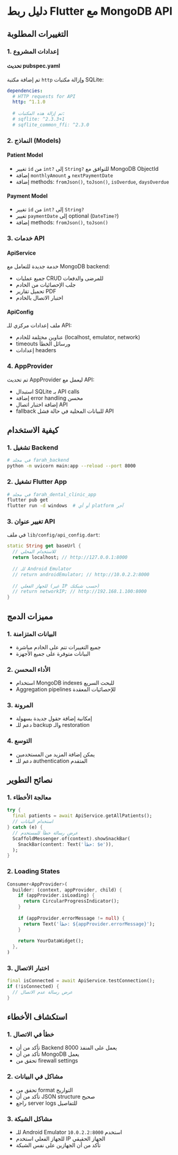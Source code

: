 # دليل ربط Flutter مع MongoDB API

## التغييرات المطلوبة

### 1. إعدادات المشروع

#### تحديث pubspec.yaml
تم إضافة مكتبة `http` وإزالة مكتبات SQLite:

```yaml
dependencies:
  # HTTP requests for API
  http: ^1.1.0
  
  # تم إزالة هذه المكتبات:
  # sqflite: ^2.3.3+1
  # sqflite_common_ffi: ^2.3.0
```

### 2. النماذج (Models)

#### Patient Model
- تغيير `id` من `int?` إلى `String?` للتوافق مع MongoDB ObjectId
- إضافة `monthlyAmount` و `nextPaymentDate` 
- إضافة methods: `fromJson()`, `toJson()`, `isOverdue`, `daysOverdue`

#### Payment Model  
- تغيير `id` من `int?` إلى `String?`
- تغيير `paymentDate` إلى optional (`DateTime?`)
- إضافة methods: `fromJson()`, `toJson()`

### 3. خدمات API

#### ApiService
خدمة جديدة للتعامل مع MongoDB backend:
- جميع عمليات CRUD للمرضى والدفعات
- جلب الإحصائيات من الخادم
- تحميل تقارير PDF
- اختبار الاتصال بالخادم

#### ApiConfig
ملف إعدادات مركزي للـ API:
- عناوين مختلفة للخادم (localhost, emulator, network)
- timeouts ورسائل الخطأ
- إعدادات headers

### 4. AppProvider

تم تحديث AppProvider ليعمل مع API:
- استبدال SQLite بـ API calls
- إضافة error handling محسن
- إضافة اختبار اتصال API
- fallback للبيانات المحلية في حالة فشل API

## كيفية الاستخدام

### 1. تشغيل Backend
```bash
# في مجلد farah_backend
python -m uvicorn main:app --reload --port 8000
```

### 2. تشغيل Flutter App
```bash
# في مجلد farah_dental_clinic_app
flutter pub get
flutter run -d windows  # أو أي platform آخر
```

### 3. تغيير عنوان API

في ملف `lib/config/api_config.dart`:

```dart
static String get baseUrl {
  // للاستخدام المحلي
  return localhost; // http://127.0.0.1:8000
  
  // للـ Android Emulator  
  // return androidEmulator; // http://10.0.2.2:8000
  
  // للجهاز الفعلي (غير IP حسب شبكتك)
  // return networkIP; // http://192.168.1.100:8000
}
```

## مميزات الدمج

### 1. البيانات المتزامنة
- جميع التغييرات تتم على الخادم مباشرة
- البيانات متوفرة على جميع الأجهزة

### 2. الأداء المحسن
- استخدام MongoDB indexes للبحث السريع
- Aggregation pipelines للإحصائيات المعقدة

### 3. المرونة
- إمكانية إضافة حقول جديدة بسهولة
- دعم للـ backup والـ restoration

### 4. التوسع
- يمكن إضافة المزيد من المستخدمين
- دعم للـ authentication المتقدم

## نصائح التطوير

### 1. معالجة الأخطاء
```dart
try {
  final patients = await ApiService.getAllPatients();
  // استخدام البيانات
} catch (e) {
  // عرض رسالة خطأ للمستخدم
  ScaffoldMessenger.of(context).showSnackBar(
    SnackBar(content: Text('خطأ: $e')),
  );
}
```

### 2. Loading States
```dart
Consumer<AppProvider>(
  builder: (context, appProvider, child) {
    if (appProvider.isLoading) {
      return CircularProgressIndicator();
    }
    
    if (appProvider.errorMessage != null) {
      return Text('خطأ: ${appProvider.errorMessage}');
    }
    
    return YourDataWidget();
  },
)
```

### 3. اختبار الاتصال
```dart
final isConnected = await ApiService.testConnection();
if (!isConnected) {
  // عرض رسالة عدم الاتصال
}
```

## استكشاف الأخطاء

### 1. خطأ في الاتصال
- تأكد من أن Backend يعمل على المنفذ 8000
- تأكد من أن MongoDB يعمل
- تحقق من firewall settings

### 2. مشاكل في البيانات
- تحقق من format التواريخ
- تأكد من أن JSON structure صحيح
- راجع server logs للتفاصيل

### 3. مشاكل الشبكة
- للـ Android Emulator استخدم `10.0.2.2:8000`
- للجهاز الفعلي استخدم IP الجهاز الحقيقي
- تأكد من أن الجهازين على نفس الشبكة

